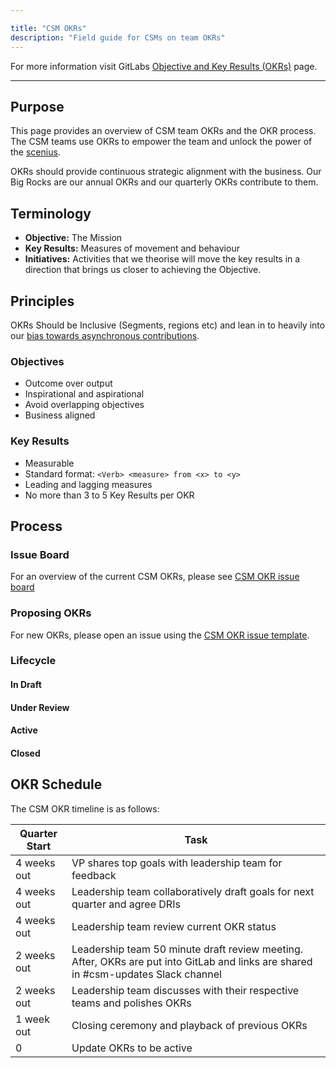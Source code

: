 ```yaml
---

title: "CSM OKRs"
description: "Field guide for CSMs on team OKRs"
---
```








For more information visit GitLabs [Objective and Key Results (OKRs)](/handbook/company/okrs/) page.

---

## Purpose

This page provides an overview of CSM team OKRs and the OKR process. The CSM teams use OKRs to empower the team and unlock the power of the [scenius](https://en.wiktionary.org/wiki/scenius).

OKRs should provide continuous strategic alignment with the business. Our Big Rocks are our annual OKRs and our quarterly OKRs contribute to them.

## Terminology

- **Objective:** The Mission
- **Key Results:** Measures of movement and behaviour
- **Initiatives:** Activities that we theorise will move the key results in a direction that brings us closer to achieving the Objective.

## Principles

OKRs Should be Inclusive (Segments, regions etc) and lean in to heavily into our [bias towards asynchronous contributions](/handbook/values/#bias-towards-asynchronous-communication).

### Objectives

- Outcome over output
- Inspirational and aspirational
- Avoid overlapping objectives
- Business aligned

### Key Results

- Measurable
- Standard format: `<Verb> <measure> from <x> to <y>`
- Leading and lagging measures
- No more than 3 to 5 Key Results per OKR

## Process

### Issue Board

For an overview of the current CSM OKRs, please see [CSM OKR issue board](https://gitlab.com/gitlab-com/customer-success/okrs/-/boards/5194678?label_name[]=CSM&label_name[]=FY24-Q1)

### Proposing OKRs

For new OKRs, please open an issue using the [CSM OKR issue template](https://gitlab.com/gitlab-com/customer-success/okrs/-/blob/master/.gitlab/issue_templates/CSM%20OKR.md).

### Lifecycle

#### In Draft

#### Under Review

#### Active

#### Closed

## OKR Schedule

The CSM OKR timeline is as follows:

| Quarter Start | Task |
| ------------- | ---- |
| 4 weeks out | VP shares top goals with leadership team for feedback |
| 4 weeks out | Leadership team collaboratively draft goals for next quarter and agree DRIs |
| 4 weeks out | Leadership team review current OKR status |
| 2 weeks out | Leadership team 50 minute draft review meeting. After, OKRs are put into GitLab and links are shared in #csm-updates Slack channel  |
| 2 weeks out | Leadership team discusses with their respective teams and polishes OKRs |
| 1 week out | Closing ceremony and playback of previous OKRs |
| 0  | Update OKRs to be active |
